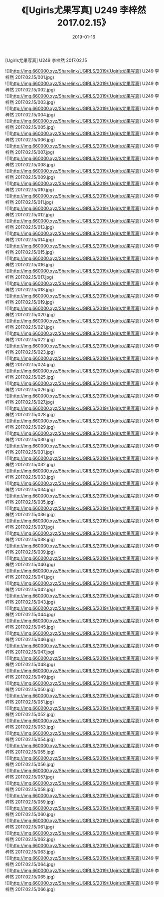 ﻿---
layout: post
title:  《[Ugirls尤果写真] U249 李梓然 2017.02.15》
date:   2019-01-16
img: http://img.660000.xyz/Sharelink/UGIRLS/2019/[Ugirls尤果写真] U249 李梓然 2017.02.15/000.jpg
categories: [美女, 清纯, 唯美]
---

[Ugirls尤果写真] U249 李梓然 2017.02.15

 ![](http://img.660000.xyz/Sharelink/UGIRLS/2019/[Ugirls尤果写真] U249 李梓然 2017.02.15/001.jpg) <br>![](http://img.660000.xyz/Sharelink/UGIRLS/2019/[Ugirls尤果写真] U249 李梓然 2017.02.15/002.jpg) <br>![](http://img.660000.xyz/Sharelink/UGIRLS/2019/[Ugirls尤果写真] U249 李梓然 2017.02.15/003.jpg) <br>![](http://img.660000.xyz/Sharelink/UGIRLS/2019/[Ugirls尤果写真] U249 李梓然 2017.02.15/004.jpg) <br>![](http://img.660000.xyz/Sharelink/UGIRLS/2019/[Ugirls尤果写真] U249 李梓然 2017.02.15/005.jpg) <br>![](http://img.660000.xyz/Sharelink/UGIRLS/2019/[Ugirls尤果写真] U249 李梓然 2017.02.15/006.jpg) <br>![](http://img.660000.xyz/Sharelink/UGIRLS/2019/[Ugirls尤果写真] U249 李梓然 2017.02.15/007.jpg) <br>![](http://img.660000.xyz/Sharelink/UGIRLS/2019/[Ugirls尤果写真] U249 李梓然 2017.02.15/008.jpg) <br>![](http://img.660000.xyz/Sharelink/UGIRLS/2019/[Ugirls尤果写真] U249 李梓然 2017.02.15/009.jpg) <br>![](http://img.660000.xyz/Sharelink/UGIRLS/2019/[Ugirls尤果写真] U249 李梓然 2017.02.15/010.jpg) <br>![](http://img.660000.xyz/Sharelink/UGIRLS/2019/[Ugirls尤果写真] U249 李梓然 2017.02.15/011.jpg) <br>![](http://img.660000.xyz/Sharelink/UGIRLS/2019/[Ugirls尤果写真] U249 李梓然 2017.02.15/012.jpg) <br>![](http://img.660000.xyz/Sharelink/UGIRLS/2019/[Ugirls尤果写真] U249 李梓然 2017.02.15/013.jpg) <br>![](http://img.660000.xyz/Sharelink/UGIRLS/2019/[Ugirls尤果写真] U249 李梓然 2017.02.15/014.jpg) <br>![](http://img.660000.xyz/Sharelink/UGIRLS/2019/[Ugirls尤果写真] U249 李梓然 2017.02.15/015.jpg) <br>![](http://img.660000.xyz/Sharelink/UGIRLS/2019/[Ugirls尤果写真] U249 李梓然 2017.02.15/016.jpg) <br>![](http://img.660000.xyz/Sharelink/UGIRLS/2019/[Ugirls尤果写真] U249 李梓然 2017.02.15/017.jpg) <br>![](http://img.660000.xyz/Sharelink/UGIRLS/2019/[Ugirls尤果写真] U249 李梓然 2017.02.15/018.jpg) <br>![](http://img.660000.xyz/Sharelink/UGIRLS/2019/[Ugirls尤果写真] U249 李梓然 2017.02.15/019.jpg) <br>![](http://img.660000.xyz/Sharelink/UGIRLS/2019/[Ugirls尤果写真] U249 李梓然 2017.02.15/020.jpg) <br>![](http://img.660000.xyz/Sharelink/UGIRLS/2019/[Ugirls尤果写真] U249 李梓然 2017.02.15/021.jpg) <br>![](http://img.660000.xyz/Sharelink/UGIRLS/2019/[Ugirls尤果写真] U249 李梓然 2017.02.15/022.jpg) <br>![](http://img.660000.xyz/Sharelink/UGIRLS/2019/[Ugirls尤果写真] U249 李梓然 2017.02.15/023.jpg) <br>![](http://img.660000.xyz/Sharelink/UGIRLS/2019/[Ugirls尤果写真] U249 李梓然 2017.02.15/024.jpg) <br>![](http://img.660000.xyz/Sharelink/UGIRLS/2019/[Ugirls尤果写真] U249 李梓然 2017.02.15/025.jpg) <br>![](http://img.660000.xyz/Sharelink/UGIRLS/2019/[Ugirls尤果写真] U249 李梓然 2017.02.15/026.jpg) <br>![](http://img.660000.xyz/Sharelink/UGIRLS/2019/[Ugirls尤果写真] U249 李梓然 2017.02.15/027.jpg) <br>![](http://img.660000.xyz/Sharelink/UGIRLS/2019/[Ugirls尤果写真] U249 李梓然 2017.02.15/028.jpg) <br>![](http://img.660000.xyz/Sharelink/UGIRLS/2019/[Ugirls尤果写真] U249 李梓然 2017.02.15/029.jpg) <br>![](http://img.660000.xyz/Sharelink/UGIRLS/2019/[Ugirls尤果写真] U249 李梓然 2017.02.15/030.jpg) <br>![](http://img.660000.xyz/Sharelink/UGIRLS/2019/[Ugirls尤果写真] U249 李梓然 2017.02.15/031.jpg) <br>![](http://img.660000.xyz/Sharelink/UGIRLS/2019/[Ugirls尤果写真] U249 李梓然 2017.02.15/032.jpg) <br>![](http://img.660000.xyz/Sharelink/UGIRLS/2019/[Ugirls尤果写真] U249 李梓然 2017.02.15/033.jpg) <br>![](http://img.660000.xyz/Sharelink/UGIRLS/2019/[Ugirls尤果写真] U249 李梓然 2017.02.15/034.jpg) <br>![](http://img.660000.xyz/Sharelink/UGIRLS/2019/[Ugirls尤果写真] U249 李梓然 2017.02.15/035.jpg) <br>![](http://img.660000.xyz/Sharelink/UGIRLS/2019/[Ugirls尤果写真] U249 李梓然 2017.02.15/036.jpg) <br>![](http://img.660000.xyz/Sharelink/UGIRLS/2019/[Ugirls尤果写真] U249 李梓然 2017.02.15/037.jpg) <br>![](http://img.660000.xyz/Sharelink/UGIRLS/2019/[Ugirls尤果写真] U249 李梓然 2017.02.15/038.jpg) <br>![](http://img.660000.xyz/Sharelink/UGIRLS/2019/[Ugirls尤果写真] U249 李梓然 2017.02.15/039.jpg) <br>![](http://img.660000.xyz/Sharelink/UGIRLS/2019/[Ugirls尤果写真] U249 李梓然 2017.02.15/040.jpg) <br>![](http://img.660000.xyz/Sharelink/UGIRLS/2019/[Ugirls尤果写真] U249 李梓然 2017.02.15/041.jpg) <br>![](http://img.660000.xyz/Sharelink/UGIRLS/2019/[Ugirls尤果写真] U249 李梓然 2017.02.15/042.jpg) <br>![](http://img.660000.xyz/Sharelink/UGIRLS/2019/[Ugirls尤果写真] U249 李梓然 2017.02.15/043.jpg) <br>![](http://img.660000.xyz/Sharelink/UGIRLS/2019/[Ugirls尤果写真] U249 李梓然 2017.02.15/044.jpg) <br>![](http://img.660000.xyz/Sharelink/UGIRLS/2019/[Ugirls尤果写真] U249 李梓然 2017.02.15/045.jpg) <br>![](http://img.660000.xyz/Sharelink/UGIRLS/2019/[Ugirls尤果写真] U249 李梓然 2017.02.15/046.jpg) <br>![](http://img.660000.xyz/Sharelink/UGIRLS/2019/[Ugirls尤果写真] U249 李梓然 2017.02.15/047.jpg) <br>![](http://img.660000.xyz/Sharelink/UGIRLS/2019/[Ugirls尤果写真] U249 李梓然 2017.02.15/048.jpg) <br>![](http://img.660000.xyz/Sharelink/UGIRLS/2019/[Ugirls尤果写真] U249 李梓然 2017.02.15/049.jpg) <br>![](http://img.660000.xyz/Sharelink/UGIRLS/2019/[Ugirls尤果写真] U249 李梓然 2017.02.15/050.jpg) <br>![](http://img.660000.xyz/Sharelink/UGIRLS/2019/[Ugirls尤果写真] U249 李梓然 2017.02.15/051.jpg) <br>![](http://img.660000.xyz/Sharelink/UGIRLS/2019/[Ugirls尤果写真] U249 李梓然 2017.02.15/052.jpg) <br>![](http://img.660000.xyz/Sharelink/UGIRLS/2019/[Ugirls尤果写真] U249 李梓然 2017.02.15/053.jpg) <br>![](http://img.660000.xyz/Sharelink/UGIRLS/2019/[Ugirls尤果写真] U249 李梓然 2017.02.15/054.jpg) <br>![](http://img.660000.xyz/Sharelink/UGIRLS/2019/[Ugirls尤果写真] U249 李梓然 2017.02.15/055.jpg) <br>![](http://img.660000.xyz/Sharelink/UGIRLS/2019/[Ugirls尤果写真] U249 李梓然 2017.02.15/056.jpg) <br>![](http://img.660000.xyz/Sharelink/UGIRLS/2019/[Ugirls尤果写真] U249 李梓然 2017.02.15/057.jpg) <br>![](http://img.660000.xyz/Sharelink/UGIRLS/2019/[Ugirls尤果写真] U249 李梓然 2017.02.15/058.jpg) <br>![](http://img.660000.xyz/Sharelink/UGIRLS/2019/[Ugirls尤果写真] U249 李梓然 2017.02.15/059.jpg) <br>![](http://img.660000.xyz/Sharelink/UGIRLS/2019/[Ugirls尤果写真] U249 李梓然 2017.02.15/060.jpg) <br>![](http://img.660000.xyz/Sharelink/UGIRLS/2019/[Ugirls尤果写真] U249 李梓然 2017.02.15/061.jpg) <br>![](http://img.660000.xyz/Sharelink/UGIRLS/2019/[Ugirls尤果写真] U249 李梓然 2017.02.15/062.jpg) <br>![](http://img.660000.xyz/Sharelink/UGIRLS/2019/[Ugirls尤果写真] U249 李梓然 2017.02.15/063.jpg) <br>![](http://img.660000.xyz/Sharelink/UGIRLS/2019/[Ugirls尤果写真] U249 李梓然 2017.02.15/064.jpg) <br>![](http://img.660000.xyz/Sharelink/UGIRLS/2019/[Ugirls尤果写真] U249 李梓然 2017.02.15/065.jpg) <br>![](http://img.660000.xyz/Sharelink/UGIRLS/2019/[Ugirls尤果写真] U249 李梓然 2017.02.15/066.jpg) <br>